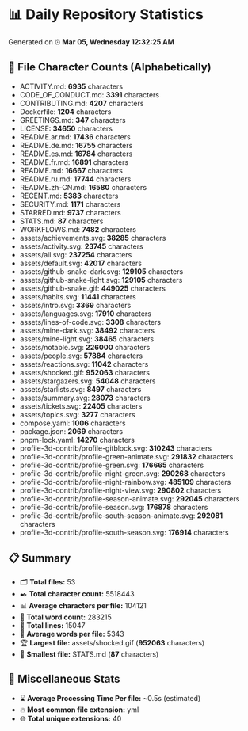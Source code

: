 # 📊 Daily Repository Statistics
Generated on ⏰ **Mar 05, Wednesday 12:32:25 AM**

## 📂 File Character Counts (Alphabetically)
- ACTIVITY.md: **6935** characters
- CODE_OF_CONDUCT.md: **3391** characters
- CONTRIBUTING.md: **4207** characters
- Dockerfile: **1204** characters
- GREETINGS.md: **347** characters
- LICENSE: **34650** characters
- README.ar.md: **17436** characters
- README.de.md: **16755** characters
- README.es.md: **16784** characters
- README.fr.md: **16891** characters
- README.md: **16667** characters
- README.ru.md: **17744** characters
- README.zh-CN.md: **16580** characters
- RECENT.md: **5383** characters
- SECURITY.md: **1171** characters
- STARRED.md: **9737** characters
- STATS.md: **87** characters
- WORKFLOWS.md: **7482** characters
- assets/achievements.svg: **38285** characters
- assets/activity.svg: **23745** characters
- assets/all.svg: **237254** characters
- assets/default.svg: **42017** characters
- assets/github-snake-dark.svg: **129105** characters
- assets/github-snake-light.svg: **129105** characters
- assets/github-snake.gif: **449025** characters
- assets/habits.svg: **11441** characters
- assets/intro.svg: **3369** characters
- assets/languages.svg: **17910** characters
- assets/lines-of-code.svg: **3308** characters
- assets/mine-dark.svg: **38492** characters
- assets/mine-light.svg: **38465** characters
- assets/notable.svg: **226000** characters
- assets/people.svg: **57884** characters
- assets/reactions.svg: **11042** characters
- assets/shocked.gif: **952063** characters
- assets/stargazers.svg: **54048** characters
- assets/starlists.svg: **8497** characters
- assets/summary.svg: **28073** characters
- assets/tickets.svg: **22405** characters
- assets/topics.svg: **3277** characters
- compose.yaml: **1006** characters
- package.json: **2069** characters
- pnpm-lock.yaml: **14270** characters
- profile-3d-contrib/profile-gitblock.svg: **310243** characters
- profile-3d-contrib/profile-green-animate.svg: **291832** characters
- profile-3d-contrib/profile-green.svg: **176665** characters
- profile-3d-contrib/profile-night-green.svg: **290268** characters
- profile-3d-contrib/profile-night-rainbow.svg: **485109** characters
- profile-3d-contrib/profile-night-view.svg: **290802** characters
- profile-3d-contrib/profile-season-animate.svg: **292045** characters
- profile-3d-contrib/profile-season.svg: **176878** characters
- profile-3d-contrib/profile-south-season-animate.svg: **292081** characters
- profile-3d-contrib/profile-south-season.svg: **176914** characters

## 📋 Summary
- 🗂️ **Total files:** 53
- ✒️ **Total character count:** 5518443
- 📊 **Average characters per file:** 104121
- 📝 **Total word count:** 283215
- 🧾 **Total lines:** 15047
- 📐 **Average words per file:** 5343
- 🏆 **Largest file:** assets/shocked.gif (**952063** characters)
- 🥉 **Smallest file:** STATS.md (**87** characters)

## 🌟 Miscellaneous Stats
- ⌛ **Average Processing Time Per file:** ~0.5s (estimated)
- 🔥 **Most common file extension:** yml
- 🌐 **Total unique extensions:** 40
